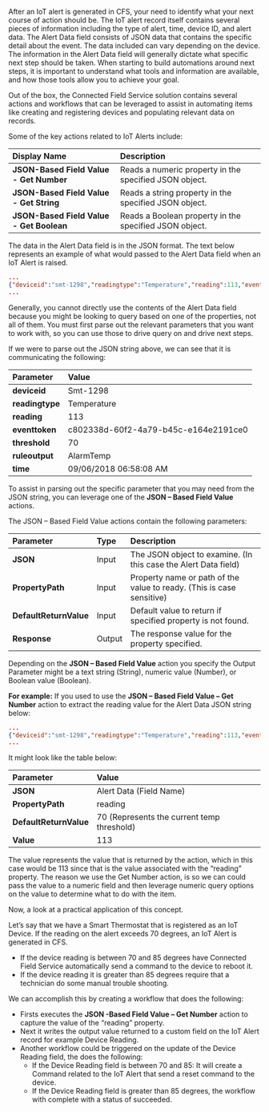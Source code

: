 After an IoT alert is generated in CFS, your need to identify what your next course of action should be.  The IoT alert record itself contains several pieces of information including the type of alert, time, device ID, and alert data.  The Alert Data field consists of JSON data that contains the specific detail about the event.  The data included can vary depending on the device.  The information in the Alert Data field will generally dictate what specific next step should be taken.  When starting to build automations around next steps, it is important to understand what tools and information are available, and how those tools allow you to achieve your goal.  

Out of the box, the Connected Field Service solution contains several actions and workflows that can be leveraged to assist in automating items like creating and registering devices and populating relevant data on records.  

Some of the key actions related to IoT Alerts include:

| **Display Name** | **Description** |
| :-------------- | :--- |
| **JSON-Based Field Value - Get Number** | Reads a numeric property in the specified JSON object. |
| **JSON-Based Field Value - Get String** | Reads a string property in the specified JSON object. |
| **JSON-Based Field Value - Get Boolean** | Reads a Boolean property in the specified JSON object. |

The data in the Alert Data field is in the JSON format.   The text below represents an example of what would passed to the Alert Data field when an IoT Alert is raised. 

```json
...
{"deviceid":"smt-1298","readingtype":"Temperature","reading":113,"eventtoken":"c802338d-60f2-4a79-b45c-e164e2191ce0","threshold":70,"ruleoutput":"AlarmTemp","time":"2018-09-06T15:58:08.964Z"}
...
``` 

Generally, you cannot directly use the contents of the Alert Data field because you might be looking to query based on one of the properties, not all of them.  You must first parse out the relevant parameters that you want to work with, so you can use those to drive query on and drive next steps.    

If we were to parse out the JSON string above, we can see that it is communicating the following:

| **Parameter** | **Value** |
| :-------------- | :--- |
| **deviceid** | Smt-1298 |
| **readingtype** | Temperature |
| **reading** | 113 |
| **eventtoken** | c802338d-60f2-4a79-b45c-e164e2191ce0 |
| **threshold** | 70 |
| **ruleoutput** | AlarmTemp |
| **time** | 09/06/2018 06:58:08 AM |

To assist in parsing out the specific parameter that you may need from the JSON string, you can leverage one of the **JSON – Based Field Value** actions.  

The JSON – Based Field Value actions contain the following parameters:

| **Parameter** | **Type** | **Description** |
| :-------------- | :--- | :--- |
| **JSON** | Input | The JSON object to examine.  (In this case the Alert Data field) |
| **PropertyPath** | Input | Property name or path of the value to ready.  (This is case sensitive) |
| **DefaultReturnValue** | Input | Default value to return if specified property is not found. |
| **Response** | Output | The response value for the property specified.  |

Depending on the **JSON – Based Field Value** action you specify the Output Parameter might be a text string (String), numeric value (Number), or Boolean value (Boolean).  

**For example:**  If you used to use the **JSON – Based Field Value – Get Number** action to extract the reading value for the Alert Data JSON string below: 

```json
...
{"deviceid":"smt-1298","readingtype":"Temperature","reading":113,"eventtoken":"c802338d-60f2-4a79-b45c-e164e2191ce0","threshold":70,"ruleoutput":"AlarmTemp","time":"2018-09-06T15:58:08.964Z"}
...
``` 

It might look like the table below:

| **Parameter** | **Value** |
| :-------------- | :--- |
| **JSON** | Alert Data (Field Name) |
| **PropertyPath** | reading  |
| **DefaultReturnValue** | 70 (Represents the current temp threshold)  |
| **Value** | 113 |

The value represents the value that is returned by the action, which in this case would be 113 since that is the value associated with the “reading” property.  The reason we use the Get Number action, is so we can could pass the value to a numeric field and then leverage numeric query options on the value to determine what to do with the item.   

Now, a look at a practical application of this concept.

Let’s say that we have a Smart Thermostat that is registered as an IoT Device.  If the reading on the alert exceeds 70 degrees, an IoT Alert is generated in CFS.  

- If the device reading is between 70 and 85 degrees have Connected Field Service automatically send a command to the device to reboot it. 
- If the device reading it is greater than 85 degrees require that a technician do some manual trouble shooting.  

We can accomplish this by creating a workflow that does the following: 

- Firsts executes the **JSON -Based Field Value – Get Number** action to capture the value of the “reading” property.
- Next it writes the output value returned to a custom field on the IoT Alert record for example Device Reading.
- Another workflow could be triggered on the update of the Device Reading field, the does the following:
	- If the Device Reading field is between 70 and 85: It will create a Command related to the IoT Alert that send a reset command to the device.
	- If the Device Reading field is greater than 85 degrees, the workflow with complete with a status of succeeded.     
